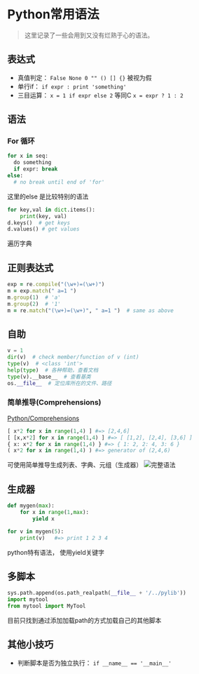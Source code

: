 # Python常用语法

> 这里记录了一些会用到又没有烂熟于心的语法。

## 表达式
- 真值判定： `False None 0 "" () [] {}` 被视为假
- 单行if： `if expr : print 'something'`
- 三目运算： `x = 1 if expr else 2` 等同C `x = expr ? 1 : 2`

## 语法
### For 循环
```python
for x in seq:
  do something
  if expr: break
else:
  # no break until end of 'for'
```
这里的else 是比较特别的语法

```python
for key,val in dict.items():
    print(key, val)
d.keys()  # get keys
d.values() # get values
```
遍历字典

## 正则表达式
```ruby
exp = re.compile("(\w+)=(\w+)")
m = exp.match(" a=1 ")
m.group(1)  # 'a'
m.group(2)  # '1'
m = re.match("(\w+)=(\w+)", " a=1 ")  # same as above
```

## 自助
```python
v = 1
dir(v)  # check member/function of v (int)
type(v)  # <class 'int'>
help(type)  # 各种帮助，查看文档
type(v).__base__  # 查看基类
os.__file__  # 定位库所在的文件、路径
```

### 简单推导(Comprehensions)
[Python/Comprehensions](https://python-3-patterns-idioms-test.readthedocs.io/en/latest/Comprehensions.html)
```python
[ x*2 for x in range(1,4) ] #=> [2,4,6]
[ [x,x*2] for x in range(1,4) ] #=> [ [1,2], [2,4], [3,6] ]
{ x: x*2 for x in range(1,4) } #=> { 1: 2, 2: 4, 3: 6 }
( x*2 for x in range(1,4) ) #=> generator of (2,4,6)
```
可使用简单推导生成列表、字典、元组（生成器）
![完整语法](https://upload-images.jianshu.io/upload_images/3934566-1d6ff13df5abc6fe.gif?imageMogr2/auto-orient/strip)

## 生成器
```python
def mygen(max):
    for x in range(1,max):
        yield x

for v in mygen(5):
    print(v)   #=> print 1 2 3 4
```
python特有语法， 使用yield关键字

## 多脚本
```python
sys.path.append(os.path_realpath(__file__ + '/../pylib'))
import mytool
from mytool import MyTool
```
目前只找到通过添加加载path的方式加载自己的其他脚本

## 其他小技巧

 * 判断脚本是否为独立执行： `if __name__ == '__main__'`
